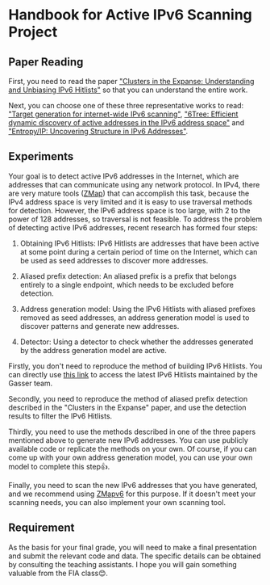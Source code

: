 # Handbook for Active IPv6 Scanning Project

## Paper Reading
First, you need to read the paper ["Clusters in the Expanse: Understanding and Unbiasing IPv6 Hitlists"](https://dl.acm.org/doi/abs/10.1145/3278532.3278564) so that you can understand the entire work. 

Next, you can choose one of these three representative works to read: ["Target generation for internet-wide IPv6 scanning"](https://dl.acm.org/doi/abs/10.1145/3131365.3131405), ["6Tree: Efficient dynamic discovery of active addresses in the IPv6 address space"](https://www.sciencedirect.com/science/article/abs/pii/S1389128618312003) and ["Entropy/IP: Uncovering Structure in IPv6 Addresses"](https://dl.acm.org/doi/abs/10.1145/2987443.2987445).

## Experiments
Your goal is to detect active IPv6 addresses in the Internet, which are addresses that can communicate using any network protocol. In IPv4, there are very mature tools ([ZMap](https://github.com/zmap/zmap)) that can accomplish this task, because the IPv4 address space is very limited and it is easy to use traversal methods for detection. However, the IPv6 address space is too large, with 2 to the power of 128 addresses, so traversal is not feasible. To address the problem of detecting active IPv6 addresses, recent research has formed four steps:

1. Obtaining IPv6 Hitlists: IPv6 Hitlists are addresses that have been active at some point during a certain period of time on the Internet, which can be used as seed addresses to discover more addresses.

2. Aliased prefix detection: An aliased prefix is a prefix that belongs entirely to a single endpoint, which needs to be excluded before detection.

3. Address generation model: Using the IPv6 Hitlists with aliased prefixes removed as seed addresses, an address generation model is used to discover patterns and generate new addresses.

4. Detector: Using a detector to check whether the addresses generated by the address generation model are active.

Firstly, you don't need to reproduce the method of building IPv6 Hitlists. You can directly use [this link](https://ruifeng-li-at-tsinghua-edu-cn:9402106ffd3e@alcatraz.net.in.tum.de/ipv6-hitlist-service/registered/) to access the latest IPv6 Hitlists maintained by the Gasser team.

Secondly, you need to reproduce the method of aliased prefix detection described in the "Clusters in the Expanse" paper, and use the detection results to filter the IPv6 Hitlists.

Thirdly, you need to use the methods described in one of the three papers mentioned above to generate new IPv6 addresses. You can use publicly available code or replicate the methods on your own. Of course, if you can come up with your own address generation model, you can use your own model to complete this step👍.

Finally, you need to scan the new IPv6 addresses that you have generated, and we recommend using [ZMapv6](https://github.com/tumi8/zmap) for this purpose. If it doesn't meet your scanning needs, you can also implement your own scanning tool.

## Requirement
As the basis for your final grade, you will need to make a final presentation and submit the relevant code and data. The specific details can be obtained by consulting the teaching assistants. I hope you will gain something valuable from the FIA class😊.
